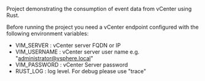 Project demonstrating the consumption of event data from vCenter using Rust.

Before running the project you need a vCenter endpoint configured with the following environment
variables:

* VIM_SERVER : vCenter server FQDN or IP
* VIM_USERNAME : vCenter server user name e.g. "administrator@vsphere.local"
* VIM_PASSWORD : vCenter Server password
* RUST_LOG : log level. For debug please use "trace"